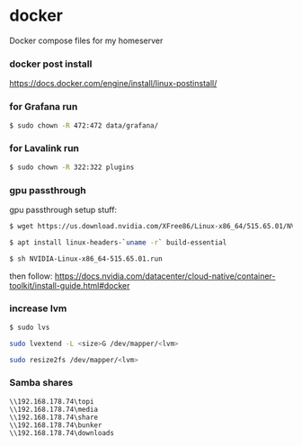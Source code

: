 # docker

Docker compose files for my homeserver


### docker post install
https://docs.docker.com/engine/install/linux-postinstall/


### for Grafana run
```bash
$ sudo chown -R 472:472 data/grafana/
```


### for Lavalink run 
```bash
$ sudo chown -R 322:322 plugins
```

### gpu passthrough
gpu passthrough setup stuff:

```bash
$ wget https://us.download.nvidia.com/XFree86/Linux-x86_64/515.65.01/NVIDIA-Linux-x86_64-515.65.01.run

$ apt install linux-headers-`uname -r` build-essential

$ sh NVIDIA-Linux-x86_64-515.65.01.run
```

then follow: https://docs.nvidia.com/datacenter/cloud-native/container-toolkit/install-guide.html#docker

### increase lvm

```bash
$ sudo lvs
```

```bash
sudo lvextend -L <size>G /dev/mapper/<lvm>
```

```bash
sudo resize2fs /dev/mapper/<lvm>
```

### Samba shares

```
\\192.168.178.74\topi
\\192.168.178.74\media
\\192.168.178.74\share
\\192.168.178.74\bunker
\\192.168.178.74\downloads
```

